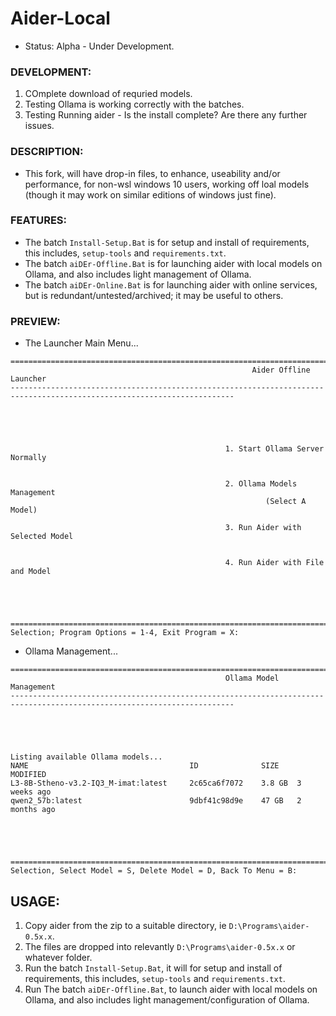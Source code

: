 # Aider-Local
- Status: Alpha - Under Development.

### DEVELOPMENT:
1. COmplete download of requried models. 
2. Testing Ollama is working correctly with the batches.
3. Testing Running aider - Is the install complete? Are there any further issues.

### DESCRIPTION:
- This fork, will have drop-in files, to enhance, useability and/or performance, for non-wsl windows 10 users, working off loal models (though it may work on similar editions of windows just fine).

### FEATURES:
- The batch `Install-Setup.Bat` is for setup and install of requirements, this includes, `setup-tools` and `requirements.txt`.
- The batch `aiDEr-Offline.Bat` is for launching aider with local models on Ollama, and also includes light management of Ollama.
- The batch `aiDEr-Online.Bat` is for launching aider with online services, but is redundant/untested/archived; it may be useful to others.

### PREVIEW:
- The Launcher Main Menu...
```
========================================================================================================================
                                                      Aider Offline Launcher
------------------------------------------------------------------------------------------------------------------------





                                                1. Start Ollama Server Normally


                                                2. Ollama Models Management
                                                         (Select A Model)

                                                3. Run Aider with Selected Model


                                                4. Run Aider with File and Model





========================================================================================================================
Selection; Program Options = 1-4, Exit Program = X:
```
- Ollama Management...
```
========================================================================================================================
                                                Ollama Model Management
------------------------------------------------------------------------------------------------------------------------





Listing available Ollama models...
NAME                                    ID              SIZE    MODIFIED
L3-8B-Stheno-v3.2-IQ3_M-imat:latest     2c65ca6f7072    3.8 GB  3 weeks ago
qwen2_57b:latest                        9dbf41c98d9e    47 GB   2 months ago





========================================================================================================================
Selection, Select Model = S, Delete Model = D, Back To Menu = B:
```


## USAGE:
1. Copy aider from the zip to a suitable directory, ie `D:\Programs\aider-0.5x.x`.
2. The files are dropped into relevantly `D:\Programs\aider-0.5x.x` or whatever folder. 
3. Run the batch `Install-Setup.Bat`, it will for setup and install of requirements, this includes, `setup-tools` and `requirements.txt`.
4. Run The batch `aiDEr-Offline.Bat`, to launch aider with local models on Ollama, and also includes light management/configuration of Ollama.
